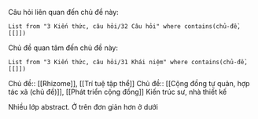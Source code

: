 Câu hỏi liên quan đến chủ đề này:
```dataview
List from "3 Kiến thức, câu hỏi/32 Câu hỏi" where contains(chủ-đề,[[]]) 
```

Chủ đề quan tâm đến chủ đề này:
```dataview
List from "3 Kiến thức, câu hỏi/31 Khái niệm" where contains(chủ-đề,[[]]) 
```
Chủ đề:: [[Rhizome]], [[Trí tuệ tập thể]]
Chủ đề:: [[Cộng đồng tự quản, hợp tác xã (chủ đề)]], [[Phát triển cộng đồng]]
Kiến trúc sư, nhà thiết kế

Nhiều lớp abstract. Ở trên đơn giản hơn ở dưới